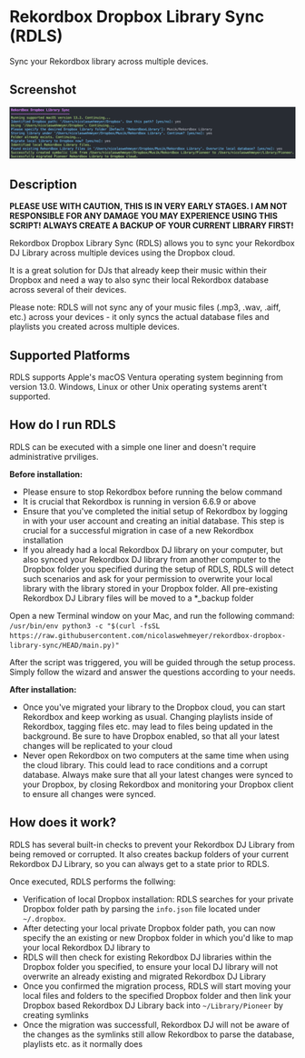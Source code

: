 
# Rekordbox Dropbox Library Sync (RDLS)
Sync your Rekordbox library across multiple devices.

## Screenshot
![App Screenshot](https://raw.githubusercontent.com/nicolaswehmeyer/rekordbox-dropbox-library-sync/main/rdls-execution.png)

## Description
**PLEASE USE WITH CAUTION, THIS IS IN VERY EARLY STAGES. I AM NOT RESPONSIBLE FOR ANY DAMAGE YOU MAY EXPERIENCE USING THIS SCRIPT! ALWAYS CREATE A BACKUP OF YOUR CURRENT LIBRARY FIRST!**

Rekordbox Dropbox Library Sync (RDLS) allows you to sync your Rekordbox DJ Library across multiple devices using the Dropbox cloud.

It is a great solution for DJs that already keep their music within their Dropbox and need a way to also sync their local Rekordbox database across several of their devices.

Please note: RDLS will not sync any of your music files (.mp3, .wav, .aiff, etc.) across your devices - it only syncs the actual database files and playlists you created across multiple devices.

## Supported Platforms
RDLS supports Apple's macOS Ventura operating system beginning from version 13.0. Windows, Linux or other Unix operating systems arent't supported.

## How do I run RDLS
RDLS can be executed with a simple one liner and doesn't require administrative prviliges.

**Before installation:**
- Please ensure to stop Rekordbox before running the below command
- It is crucial that Rekordbox is running in version 6.6.9 or above
- Ensure that you've completed the initial setup of Rekordbox by logging in with your user account and creating an initial database. This step is crucial for a successful migration in case of a new Rekordbox installation
- If you already had a local Rekordbox DJ library on your computer, but also synced your Rekordbox DJ library from another computer to the Dropbox folder you specified during the setup of RDLS, RDLS will detect such scenarios and ask for your permission to overwrite your local library with the library stored in your Dropbox folder. All pre-existing Rekordbox DJ Library files will be moved to a *_backup folder

Open a new Terminal window on your Mac, and run the following command: `/usr/bin/env python3 -c "$(curl -fsSL https://raw.githubusercontent.com/nicolaswehmeyer/rekordbox-dropbox-library-sync/HEAD/main.py)"`

After the script was triggered, you will be guided through the setup process. Simply follow the wizard and answer the questions according to your needs.

**After installation:**
- Once you've migrated your library to the Dropbox cloud, you can start Rekordbox and keep working as usual. Changing playlists inside of Rekordbox, tagging files etc. may lead to files being updated in the background. Be sure to have Dropbox enabled, so that all your latest changes will be replicated to your cloud
- Never open Rekordbox on two computers at the same time when using the cloud library. This could lead to race conditions and a corrupt database. Always make sure that all your latest changes were synced to your Dropbox, by closing Rekordbox and monitoring your Dropbox client to ensure all changes were synced.

## How does it work?
RDLS has several built-in checks to prevent your Rekordbox DJ Library from being removed or corrupted. It also creates backup folders of your current Rekordbox DJ Library, so you can always get to a state prior to RDLS.

Once executed, RDLS performs the follwing:
- Verification of local Dropbox installation: RDLS searches for your private Dropbox folder path by parsing the `info.json` file located under `~/.dropbox`.
- After detecting your local private Dropbox folder path, you can now specify the an existing or new Dropbox folder in which you'd like to map your local Rekordbox DJ library to
- RDLS will then check for existing Rekordbox DJ libraries within the Dropbox folder you specified, to ensure your local DJ library will not overwrite an already existing and migrated Rekordbox DJ Library
- Once you confirmed the migration process, RDLS will start moving your local files and folders to the specified Dropbox folder and then link your Dropbox based Rekordbox DJ Library back into `~/Library/Pioneer` by creating symlinks
- Once the migration was successfull, Rekordbox DJ will not be aware of the changes as the symlinks still allow Rekordbox to parse the database, playlists etc. as it normally does